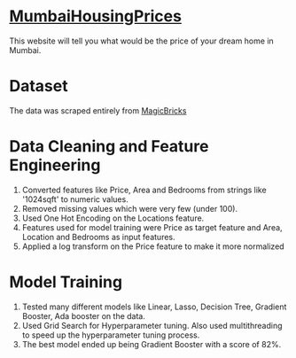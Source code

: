 # [MumbaiHousingPrices](https://abdealib520-mumbaihousingprices-app-w4wk4l.streamlit.app/)
This website will tell you what would be the price of your dream home in Mumbai.

# Dataset
The data was scraped entirely from [MagicBricks](https://www.magicbricks.com)

# Data Cleaning and Feature Engineering
1. Converted features like Price, Area and Bedrooms from strings like '1024sqft' to numeric values.
2. Removed missing values which were very few (under 100).
3. Used One Hot Encoding on the Locations feature.
4. Features used for model training were Price as target feature and Area, Location and Bedrooms as input features.
5. Applied a log transform on the Price feature to make it more normalized

# Model Training
1. Tested many different models like Linear, Lasso, Decision Tree, Gradient Booster, Ada booster on the data.
2. Used Grid Search for Hyperparameter tuning. Also used multithreading to speed up the hyperparameter tuning process.
3. The best model ended up being Gradient Booster with a score of 82%.
